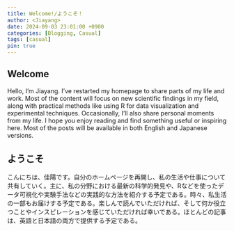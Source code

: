 ```yaml
---
title: Welcome!/ようこそ！
author: <Jiayang>
date: 2024-09-03 23:01:00 +0900
categories: [Blogging, Casual]
tags: [casual]
pin: true
---
```

## Welcome
Hello, I’m Jiayang. I’ve restarted my homepage to share parts of my life and work. Most of the content will focus on new scientific findings in my field, along with practical methods like using R for data visualization and experimental techniques. Occasionally, I’ll also share personal moments from my life. I hope you enjoy reading and find something useful or inspiring here. Most of the posts will be available in both English and Japanese versions.
## ようこそ
こんにちは、佳陽です。自分のホームページを再開し、私の生活や仕事について共有していく。主に、私の分野における最新の科学的発見や、Rなどを使ったデータ可視化や実験手法などの実践的な方法を紹介する予定である。時々、私生活の一部もお届けする予定である。楽しんで読んでいただければ、そして何か役立つことやインスピレーションを感じていただければ幸いである。ほとんどの記事は、英語と日本語の両方で提供する予定である。